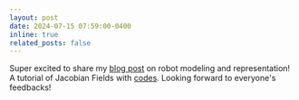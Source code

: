 ```yaml
---
layout: post
date: 2024-07-15 07:59:00-0400
inline: true
related_posts: false
---
```


Super excited to share my [blog post](https://sizhe-li.github.io/blog/2025/jacobian-fields-tutorial/) on robot modeling and representation! A tutorial of Jacobian Fields with [codes](https://github.com/sizhe-li/neural-jacobian-field/tree/main). Looking forward to everyone's feedbacks!

